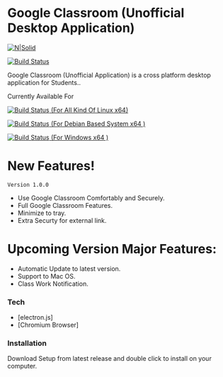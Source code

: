 # Google Classroom (Unofficial Desktop Application)

[![N|Solid](https://himelrana-swe.com/brand/himelrana.png)](https://himelrana-swe.com)

[![Build Status](https://travis-ci.org/joemccann/dillinger.svg?branch=master)](https://himelrana-swe.com)

Google Classroom (Unofficial Application) is a cross platform desktop application for Students..

Currently Available For

[![Build Status](https://himelrana-swe.com/brand/linux.png) (For All Kind Of Linux x64)](https://github.com/himelrana-swe/Google-Classroom/releases/download/v1.0.0/linux-unpacked-for-non-debian-system.zip) 

[![Build Status](https://himelrana-swe.com/brand/linux.png) (For Debian Based System x64 )](https://github.com/himelrana-swe/Google-Classroom/releases/download/v1.0.0/googleclassroom_1.0.0_amd64.deb) 

[![Build Status](https://himelrana-swe.com/brand/windows.png ) (For Windows x64 )](https://github.com/himelrana-swe/Google-Classroom/releases/download/v1.0.0/googleclassroom-setup-1.0.0.exe) 

# New Features!
    Version 1.0.0
  - Use Google Classroom Comfortably and  Securely.
  - Full Google Classroom Features.
  - Minimize to tray.
  - Extra Securty for external link.
# Upcoming Version Major Features:
  - Automatic Update to latest version.
  - Support to Mac OS.
  - Class Work Notification.

### Tech
* [electron.js]
* [Chromium Browser]

### Installation
Download Setup from latest release and double click to install on your computer.
